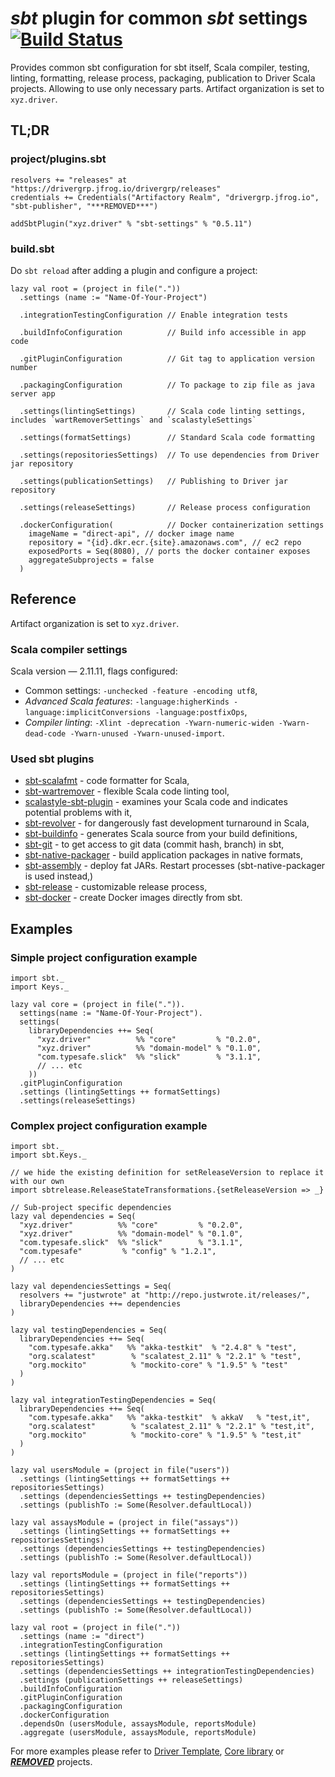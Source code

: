 # _sbt_ plugin for common _sbt_ settings [![Build Status](https://travis-ci.com/drivergroup/sbt-settings.svg?token=***REMOVED***&branch=master)](https://travis-ci.com/drivergroup/sbt-settings)
Provides common sbt configuration for sbt itself, Scala compiler, testing, linting, formatting, release process, packaging, publication to Driver Scala projects. Allowing to use only necessary parts. Artifact organization is set to `xyz.driver`.

## TL;DR

### project/plugins.sbt

    resolvers += "releases" at "https://drivergrp.jfrog.io/drivergrp/releases"
    credentials += Credentials("Artifactory Realm", "drivergrp.jfrog.io", "sbt-publisher", "***REMOVED***")

    addSbtPlugin("xyz.driver" % "sbt-settings" % "0.5.11")

### build.sbt

Do `sbt reload` after adding a plugin and configure a project:

    lazy val root = (project in file("."))
      .settings (name := "Name-Of-Your-Project")

      .integrationTestingConfiguration // Enable integration tests

      .buildInfoConfiguration          // Build info accessible in app code

      .gitPluginConfiguration          // Git tag to application version number

      .packagingConfiguration          // To package to zip file as java server app

      .settings(lintingSettings)       // Scala code linting settings, includes `wartRemoverSettings` and `scalastyleSettings`

      .settings(formatSettings)        // Standard Scala code formatting

      .settings(repositoriesSettings)  // To use dependencies from Driver jar repository

      .settings(publicationSettings)   // Publishing to Driver jar repository

      .settings(releaseSettings)       // Release process configuration

      .dockerConfiguration(            // Docker containerization settings
        imageName = "direct-api", // docker image name
        repository = "{id}.dkr.ecr.{site}.amazonaws.com", // ec2 repo
        exposedPorts = Seq(8080), // ports the docker container exposes
        aggregateSubprojects = false
      )

## Reference

Artifact organization is set to `xyz.driver`.

### Scala compiler settings
Scala version — 2.11.11, flags configured:

 - Common settings: `-unchecked -feature -encoding utf8`,
 - _Advanced Scala features_: `-language:higherKinds -language:implicitConversions -language:postfixOps`,
 - _Compiler linting_: `-Xlint -deprecation -Ywarn-numeric-widen -Ywarn-dead-code -Ywarn-unused -Ywarn-unused-import`.

### Used sbt plugins

 - [sbt-scalafmt](https://olafurpg.github.io/scalafmt/) - code formatter for Scala,
 - [sbt-wartremover](https://github.com/puffnfresh/wartremover) - flexible Scala code linting tool,
 - [scalastyle-sbt-plugin](https://github.com/scalastyle) - examines your Scala code and indicates potential problems with it,
 - [sbt-revolver](https://github.com/spray/sbt-revolver) - for dangerously fast development turnaround in Scala,
 - [sbt-buildinfo](https://github.com/sbt/sbt-buildinfo) - generates Scala source from your build definitions,
 - [sbt-git](https://github.com/sbt/sbt-git) - to get access to git data (commit hash, branch) in sbt,
 - [sbt-native-packager](https://github.com/sbt/sbt-native-packager) - build application packages in native formats,
 - [sbt-assembly](https://github.com/sbt/sbt-assembly) - deploy fat JARs. Restart processes (sbt-native-packager is used instead,)
 - [sbt-release](https://github.com/sbt/sbt-release) - customizable release process,
 - [sbt-docker](https://github.com/marcuslonnberg/sbt-docker) - create Docker images directly from sbt.

## Examples

### Simple project configuration example

    import sbt._
    import Keys._

    lazy val core = (project in file(".")).
      settings(name := "Name-Of-Your-Project").
      settings(
        libraryDependencies ++= Seq(
          "xyz.driver"          %% "core"         % "0.2.0",
          "xyz.driver"          %% "domain-model" % "0.1.0",
          "com.typesafe.slick"  %% "slick"        % "3.1.1",
          // ... etc
        ))
      .gitPluginConfiguration
      .settings (lintingSettings ++ formatSettings)
      .settings(releaseSettings)


### Complex project configuration example

    import sbt._
    import sbt.Keys._

    // we hide the existing definition for setReleaseVersion to replace it with our own
    import sbtrelease.ReleaseStateTransformations.{setReleaseVersion => _}

    // Sub-project specific dependencies
    lazy val dependencies = Seq(
      "xyz.driver"          %% "core"         % "0.2.0",
      "xyz.driver"          %% "domain-model" % "0.1.0",
      "com.typesafe.slick"  %% "slick"        % "3.1.1",
      "com.typesafe"         % "config" % "1.2.1",
      // ... etc
    )

    lazy val dependenciesSettings = Seq(
      resolvers += "justwrote" at "http://repo.justwrote.it/releases/",
      libraryDependencies ++= dependencies
    )

    lazy val testingDependencies = Seq(
      libraryDependencies ++= Seq(
        "com.typesafe.akka"   %% "akka-testkit"  % "2.4.8" % "test",
        "org.scalatest"        % "scalatest_2.11" % "2.2.1" % "test",
        "org.mockito"          % "mockito-core" % "1.9.5" % "test"
      )
    )

    lazy val integrationTestingDependencies = Seq(
      libraryDependencies ++= Seq(
        "com.typesafe.akka"   %% "akka-testkit"  % akkaV   % "test,it",
        "org.scalatest"        % "scalatest_2.11" % "2.2.1" % "test,it",
        "org.mockito"          % "mockito-core" % "1.9.5" % "test,it"
      )
    )

    lazy val usersModule = (project in file("users"))
      .settings (lintingSettings ++ formatSettings ++ repositoriesSettings)
      .settings (dependenciesSettings ++ testingDependencies)
      .settings (publishTo := Some(Resolver.defaultLocal))

    lazy val assaysModule = (project in file("assays"))
      .settings (lintingSettings ++ formatSettings ++ repositoriesSettings)
      .settings (dependenciesSettings ++ testingDependencies)
      .settings (publishTo := Some(Resolver.defaultLocal))

    lazy val reportsModule = (project in file("reports"))
      .settings (lintingSettings ++ formatSettings ++ repositoriesSettings)
      .settings (dependenciesSettings ++ testingDependencies)
      .settings (publishTo := Some(Resolver.defaultLocal))

    lazy val root = (project in file("."))
      .settings (name := "direct")
      .integrationTestingConfiguration
      .settings (lintingSettings ++ formatSettings ++ repositoriesSettings)
      .settings (dependenciesSettings ++ integrationTestingDependencies)
      .settings (publicationSettings ++ releaseSettings)
      .buildInfoConfiguration
      .gitPluginConfiguration
      .packagingConfiguration
      .dockerConfiguration
      .dependsOn (usersModule, assaysModule, reportsModule)
      .aggregate (usersModule, assaysModule, reportsModule)

For more examples please refer to [Driver Template](https://github.com/drivergroup/***REMOVED***), [Core library](https://github.com/drivergroup/***REMOVED***) or [***REMOVED***](https://github.com/drivergroup/***REMOVED***) projects.
